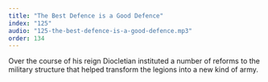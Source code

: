 ```yaml
---
title: "The Best Defence is a Good Defence"
index: "125"
audio: "125-the-best-defence-is-a-good-defence.mp3"
order: 134
---
```


Over the course of his reign Diocletian instituted a number of reforms to the military structure that helped transform the legions into a new kind of army.
